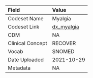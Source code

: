 |Field            |Value      |
|:----------------|:----------|
|Codeset Name     |Myalgia    |
|Codeset Link     |[dx_myalgia](https://github.com/PEDSnet/Variable-Dictionary/blob/main/conditions/dx_myalgia.csv)|
|CDM              |NA         |
|Clinical Concept |RECOVER    |
|Vocab            |SNOMED     |
|Date Uploaded    |2021-10-29 |
|Metadata         |NA         |
